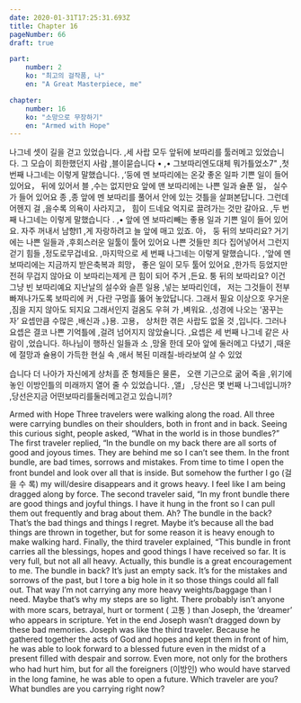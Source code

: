 ```yaml
---
date: 2020-01-31T17:25:31.693Z
title: Chapter 16
pageNumber: 66
draft: true

part:
    number: 2
    ko: "최고의 걸작품, 나"
    en: "A Great Masterpiece, me"

chapter:
    number: 16
    ko: "소망으로 무장하기"
    en: "Armed with Hope"
---
```

나그네 셋이 길을 걷고 있었습니다. ,세 사랍 모두 앞뒤에 보따리를 툴러메고 있었습니다. 그 모습이 희한했던지 사람 ,블이묻습니다 • ,• 그보따리엔도대체 뭐가틀었소7" ,첫 번째 나그네는 이렇게 말했습니다. ,‘둥에 멘 보따리에는 온갖 좋온 일파 기쁜 일이 들어 있어요， 뒤에 있어서 블 ,수는 없지만요 앞에 맨 보따리에는 나쁜 일과 슐푼 일， 실수가 들어 있어요 종 ,종 앞에 멘 보따리를 풀어서 안에 있는 것틀을 살펴본답니다. 그런데 어헨지 걸 ,을수록 의욕이 사라지고， 힘이 드네요 억지로 끌려가는 것만 갈아요. ,두 번째 나그네는 이렇게 말했습니다 . ,• 앞에 엔 보따리빼는 좋용 일과 기쁜 일이 들어 있어요. 자주 꺼내서 남향I1 ,게 자랑하려고 늘 앞에 매고 있죠. 아， 둥 뒤의 보따리요? 거기에는 나쁜 일들과 ,후회스러운 일툴이 툴어 있어요 나쁜 것들만 죄다 집어넣어서 그런지 걷기 힘들 ,정도로무겁네요. ,마지막으로 세 번째 나그네는 이렇게 말했습니다. ,‘앞에 멘 보따리에는 지금까지 받은축복과 희망， 좋은 일이 모두 툴어 있어요 ,한가득 등었지만 전혀 무겁지 않아요 이 보따리는제게 큰 힘이 되어 주거 ,든요. 퉁 뒤의 보따리요? 이건 그냥 빈 보따리예요 지난날의 설수와 슬픈 일용 ,넣는 보따리인데， 저는 그것들이 전부 빠져나가도록 보따리에 커 ,다란 구멍흘 뚫어 놓았답니다. 그래서 필요 이상으호 우거운 ,짐을 지지 않아도 되지요 그래서인지 걸옴도 우혀 가 ,벼워요. ,성경에 나오는 ’꿈꾸는 자’ 요셉만큼 수많은 ,배신과 。}용. 고용， 상처한 겪은 사랍도 없올 것 ,입니다. 그러나 요셉은 결코 나쁜 기억틀에 ,걸려 넘어지지 않았슐니다. ,요셉은 세 번째 나그네 같은 사람이 ,었습니다. 하나님이 행하신 일들과 소 ,망올 한데 모아 앞에 둘러메고 다녔기 ,때운에 절망과 슐용이 가득한 현실 속 ,애서 복된 미래칠-바라보여 살 수 있었

습니다 더 나아가 자신에게 상처흘 준 형제들은 물론， 오랜 기근으로 굶어 죽을 ,위기에 놓인 이방인틀의 미래까지 열어 줄 수 있었습니다. ,앨」 ,당신은 몇 번째 나그네입니까? ,당선은지금 어떤보따리를둘러메고걷고 있습니끼?


Armed with Hope
Three travelers were walking along the road. All three were carrying bundles on their shoulders, both in front and in back. Seeing this curious sight, people asked, “What in the world is in those bundles?”
The first traveler replied, “In the bundle on my back there are all sorts of good and joyous times. They are behind me so I can’t see them. In the front bundle, are bad times, sorrows and mistakes. From time to time I open the front bundel and look over all that is inside. But somehow the further I go (걸을 수 록) my will/desire disappears and it grows heavy. I feel like I am being dragged along by force.
The second traveler said, “In my front bundle there are good things and joyful things. I have it hung in the front so I can pull them out frequently and brag about them. Ah? The bundle in the back? That’s the bad things and things I regret. Maybe it’s because all the bad things are thrown in together, but for some reason it is heavy enough to make walking hard.
Finally, the third traveler explained, “This bundle in front carries all the blessings, hopes and good things I have received so far. It is very full, but not all all heavy. Actually, this bundle is a great encouragement to me. The bundle in back? It’s just an empty sack. It’s for the mistakes and sorrows of the past, but I tore a big hole in it so those things could all fall out. That way I’m not carrying any more heavy weights/baggage than I need. Maybe that’s why my steps are so light.
There probably isn’t anyone with more scars, betrayal, hurt or torment ( 고통 ) than Joseph, the ‘dreamer’ who appears in scripture. Yet in the end Joseph wasn’t dragged down by these bad memories.
Joseph was like the third traveler. Because he gathered together the acts of God and hopes and kept them in front of him, he was able to look forward to a blessed future even in the midst of a present filled with despair and sorrow. Even more, not only for the brothers who had hurt him, but for all the foreigners (이방인) who would have starved in the long famine, he was able to open a future.
Which traveler are you? What bundles are you carrying right now?
